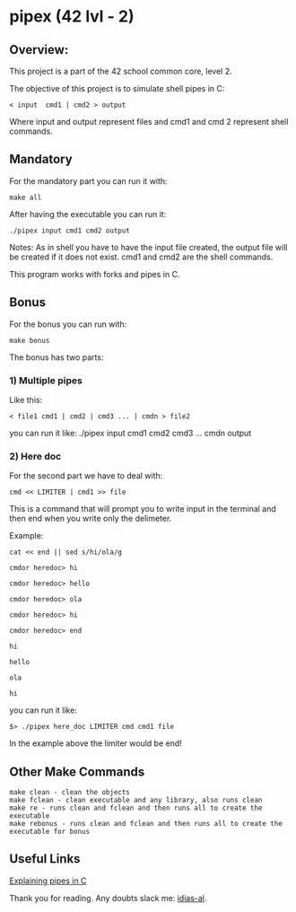 # pipex (42 lvl - 2)

## Overview:

This project is a part of the 42 school common core, level 2.

The objective of this project is to simulate shell pipes in C:

 ```
< input  cmd1 | cmd2 > output
 ```
 
Where input and output represent files and cmd1 and cmd 2 represent shell commands. 

## Mandatory

For the mandatory part you can run it with: 
 ```
make all 
 ```
 
After having the executable you can run it: 

 ```
./pipex input cmd1 cmd2 output
 ```
 
Notes: As in shell you have to have the input file created, the output file will be created if it does not exist. cmd1 and cmd2 are the shell commands. 

This program works with forks and pipes in C.

## Bonus

For the bonus you can run with: 
 ```
make bonus
 ```

The bonus has two parts:

### 1) Multiple pipes

Like this: 

 ```
< file1 cmd1 | cmd2 | cmd3 ... | cmdn > file2
 ```
 
you can run it like: ./pipex input cmd1 cmd2 cmd3 ... cmdn output

### 2) Here doc 
For the second part we have to deal with:

 ```
cmd << LIMITER | cmd1 >> file
 ```
 
This is a command that will prompt you to write input in the terminal and then end when you write only the delimeter.

Example:

 ```
cat << end || sed s/hi/ola/g

cmdor heredoc> hi

cmdor heredoc> hello

cmdor heredoc> ola

cmdor heredoc> hi

cmdor heredoc> end

hi

hello

ola

hi
 ```
you can run it like: 
 ```
$> ./pipex here_doc LIMITER cmd cmd1 file
 ```
 
In the example above the limiter would be end!

## Other Make Commands
 ```
 make clean - clean the objects
 make fclean - clean executable and any library, also runs clean
 make re - runs clean and fclean and then runs all to create the executable
 make rebonus - runs clean and fclean and then runs all to create the executable for bonus
 ```

## Useful Links

[Explaining pipes in C](https://www.youtube.com/watch?v=6xbLgZpOBi8)

Thank you for reading. Any doubts slack me: [idias-al](https://profile.intra.42.fr/users/idias-al).
